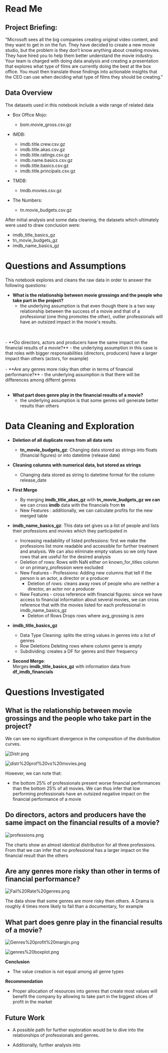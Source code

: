 # Read Me

## Project Briefing:

"Microsoft sees all the big companies creating original video content, and they want to get in on the fun. They have decided to create a new movie studio, but the problem is they don’t know anything about creating movies. They have hired you to help them better understand the movie industry. Your team is charged with doing data analysis and creating a presentation that explores what type of films are currently doing the best at the box office. You must then translate those findings into actionable insights that the CEO can use when deciding what type of films they should be creating."

## Data Overview

The datasets used in this notebook include a wide range of related data

- Box Office Mojo:
  - bom.movie_gross.csv.gz
  

- IMDB:
  - imdb.title.crew.csv.gz
  - imdb.title.akas.csv.gz
  - imdb.title.ratings.csv.gz
  - imdb.name.basics.csv.gz
  - imdb.title.basics.csv.gz
  - imdb.title.principals.csv.gz



- TMDB:
  - tmdb.movies.csv.gz



- The Numbers:
  - tn.movie_budgets.csv.gz

After initial analysis and some data cleaning, the datasets which ultimately were used to draw conclusion were:
- imdb_title_basics_gz
- tn_movie_budgets_gz
- imdb_name_basics_gz

# Questions and Assumptions

This notebook explores and cleans the raw data in order to answer the following questions:


- **What is the relationship between movie grossings and the people who take part in the project?**
  - the underlying assumption is that even though there is a two way relationship between the success of a movie and that of a professional (one thing promotes the other), outlier professionals will have an outsized impact in the movie's results.
<br>
<br>
- **Do directors, actors and producers have the same impact on the financial results of a movie?**
  - the underlying assumption in this case is that roles with bigger responsabilities (directors, producers) have a larger impact than others (actors, for example)
<br>
<br>  
- **Are any genres more risky than other in terms of financial performance?**
  - the underlying assumption is that there will be differences among differnt genres
<br>
<br>
  
- **What part does genre play in the financial results of a movie?**
  - the underlying assumption is that some genres will generate better results than others  

 # Data Cleaning and Exploration

- **Deletion of  all duplicate rows from all data sets**
  - **tn_movie_budgets_gz**: Changing data stored as strings into floats (financial figures) or into datetime (release date)

- **Cleaning columns with numerical data, but stored as strings**
  - Changing data stored as string to datetime format for the column release_date

- **First Merge**
  - By merging **imdb_title_akas_gz** with **tn_movie_budgets_gz we can** we can cross **imdb** data with the financials from **tn**
  - New Features : additionally, we can calculate profits  for the new merged table

- **imdb_name_basics_gz**: 
This data set gives us a list of people and lists their professions and movies which they participated in

  - Increasing readability of listed professions: first we make the professions list more readable and accessible for further treatment and analysis. We can also eliminate empty values so we only have rows that are useful for the desired analysis
  - Deletion of rows: Rows with NaN either on known_for_titles column or on primary_profession were excluded
  - New Features - Professions: Adding new columns that tell if the person is an actor, a director or a producer
    - Deletion of rows: cleans away rows of people who are neither a director, an actor nor a producer
  - New Features - cross reference with financial figures: since we have access to financial information about several movies, we can cross reference that with the movies listed for each professional in imdb_name_basics_gz
    - Deleton of Rows
Drops rows where avg_grossing is zero



- **imdb_title_basics_gz**

  - Data Type Cleaning: splits the string values in genres into a list of genres
  - Row Deletions Deleting rows where column genre is empty
  - Subdividing: creates a DF for genres and their frequency



- **Second Merge**:  
Merges   **imdb_title_basics_gz**   with information data from  **df_imdb_financials**

# Questions Investigated



## What is the relationship between movie grossings and the people who take part in the project?

We can see no significant divergence in the composition of the distribution curves. 

![Distr.png](attachment:Distr.png)

![distr%20prof%20vs%20movies.png](attachment:distr%20prof%20vs%20movies.png)

However, we can note that:
- the bottom 25% of professionals present worse financial performances than the bottom 25% of all movies. We can thus infer that low performing professionals have an outsized negative impact on the financial performance of a movie


## Do directors, actors and producers have the same impact on the financial results of a movie?

![professions.png](attachment:professions.png)

The charts show an almost identical distribution for all three professions. From that we can infer that no professional has a larger impact on the financial result than the others

## Are any genres more risky than other in terms of financial performance?

![Fail%20Rate%20genres.png](attachment:Fail%20Rate%20genres.png)

The data show that some genres are more risky then others. A Drama is roughly 4 times more likely to fail than a documentary, for example

## What part does genre play in the financial results of a movie?

![Genres%20profit%20margin.png](attachment:Genres%20profit%20margin.png)

![genres%20boxplot.png](attachment:genres%20boxplot.png)

**Conclusion**
- The value creation is not equal among all genre types

**Recommendation**
- Proper allocation of resources into genres that create most values will benefit the company by allowing to take part in the biggest slices of profit in the market 

## Future Work

- A possible path for further exploration would be to dive into the relationships of professionals and genres.

- Additionally, further analysis into 


```python

```
